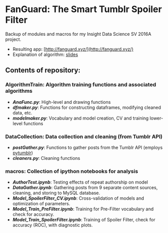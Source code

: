 # FanGuard: The Smart Tumblr Spoiler Filter
Backup of modules and macros for my Insight Data Science SV 2016A project.
* Resulting app: [http://fanguard.xyz/](http://fanguard.xyz/)
* Explanation of algorithm: [slides](https://docs.google.com/presentation/d/1L5Ib0TfZW-So6c2YW9oTKqWZrr1DMfvrf_NA6PVlbIQ/edit?pref=2&pli=1#slide=id.g1093b050e1_2_133)

## Contents of repository:
### AlgorithmTrain: Algorithm training functions and associated algorithms
* ***AnaFunc.py***: High-level and drawing functions
* ***dfmaker.py***: Functions for constructing dataframes, modifying cleaned data, etc.
* ***modelmaker.py***: Vocabulary and model creation, CV and training lower-level functions

### DataCollection: Data collection and cleaning (from Tumblr API)
* ***postGather.py***: Functions to gather posts from the Tumblr API (employs [pytumblr](https://github.com/tumblr/pytumblr))
* ***cleaners.py***: Cleaning functions

### macros: Collection of ipython notebooks for analysis
* ***AuthorTest.ipynb***: Testing effects of repeat authorship on model
* ***DataGather.ipynb***: Gathering posts from 9 separate content sources, cleaning, and storing to MySQL database.
* ***Model_SpoilerFilter_CV.ipynb***: Cross-validation of models and optimization of parameters.
* ***Model_Train_PreFilter.ipynb***: Training for Pre-Filter vocabulary and check for accuracy.
* ***Model_Train_SpoilerFilter.ipynb***: Training of Spoiler Filter, check for accuracy (ROC), with diagnostic plots.
